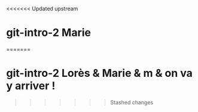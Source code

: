 <<<<<<< Updated upstream
# git-intro-2 Marie
=======
# git-intro-2 Lorès & Marie & m & on va y arriver ! 
>>>>>>> Stashed changes
